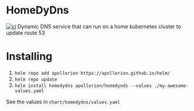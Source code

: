 # HomeDyDns
[![ci](https://github.com/Apollorion/HomeDyDNS/actions/workflows/ci.yaml/badge.svg)](https://github.com/Apollorion/HomeDyDNS/actions/workflows/ci.yaml)
Dynamic DNS service that can run on a home kubernetes cluster to update route 53

# Installing

1. `helm repo add apollorion https://apollorion.github.io/helm/`
2. `helm repo update`
3. `helm install homedydns apollorion/homedynds --values ./my-awesome-values.yaml`

See the values in `chart/homedydns/values.yaml`